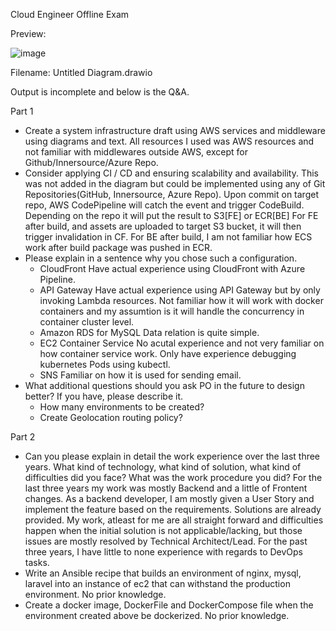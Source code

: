 Cloud Engineer Offline Exam

Preview:

![image](https://user-images.githubusercontent.com/48853390/186352839-638e069c-8f32-4e5b-8c23-b69487af88be.png) 

Filename: Untitled Diagram.drawio


Output is incomplete and below is the Q&A.

Part 1
- Create a system infrastructure draft using AWS services and middleware using diagrams and text.
  All resources I used was AWS resources and not familiar with middlewares outside AWS, except for Github/Innersource/Azure Repo.
- Consider applying CI / CD and ensuring scalability and availability.
  This was not added in the diagram but could be implemented using any of Git Repositories(GitHub, Innersource, Azure Repo).
  Upon commit on target repo, AWS CodePipeline will catch the event and trigger CodeBuild.
  Depending on the repo it will put the result to S3[FE] or ECR[BE] 
  For FE after build, and assets are uploaded to target S3 bucket, it will then trigger invalidation in CF.
  For BE after build, I am not familiar how ECS work after build package was pushed in ECR.
- Please explain in a sentence why you chose such a configuration.
  - CloudFront
    Have actual experience using CloudFront with Azure Pipeline.
  - API Gateway
    Have actual experience using API Gateway but by only invoking Lambda resources. Not familiar how it will work with docker containers and my assumtion is it will handle the concurrency in container cluster level.
  - Amazon RDS for MySQL
    Data relation is quite simple.
  - EC2 Container Service
    No acutal experience and not very familiar on how container service work. Only have experience debugging kubernetes Pods using kubectl.
  - SNS
    Familiar on how it is used for sending email.
- What additional questions should you ask PO in the future to design better? If you have, please describe it.
  - How many environments to be created?
  - Create Geolocation routing policy?

Part 2
- Can you please explain in detail the work experience over the last three years. What kind of technology, what kind of solution, what kind of difficulties did you face? What was the work procedure you did?
  For the last three years my work was mostly Backend and a little of Frontent changes. As a backend developer, I am mostly given a User Story and implement the feature based on the requirements. Solutions are already provided. My work, atleast for me are all straight forward and difficulties happen when the initial solution is not applicable/lacking, but those issues are mostly resolved by Technical Architect/Lead. For the past three years, I have little to none experience with regards to DevOps tasks.
- Write an Ansible recipe that builds an environment of nginx, mysql, laravel into an instance of ec2 that can withstand the production environment.
  No prior knowledge.
- Create a docker image, DockerFile and DockerCompose file when the environment created above be dockerized.
  No prior knowledge.

